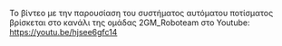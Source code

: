 Το βίντεο με την παρουσίαση του συστήματος αυτόματου ποτίσματος βρίσκεται στο κανάλι της ομάδας 2GM_Roboteam στο Youtube: https://youtu.be/hjsee6gfc14
